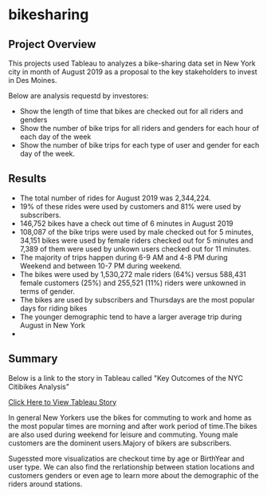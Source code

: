 # bikesharing

## Project Overview

This projects used Tableau to analyzes a bike-sharing data set in New York city in month of August 2019 as a proposal to the key stakeholders to invest in Des Moines. 

Below are analysis requestd by investores:

- Show the length of time that bikes are checked out for all riders and genders
- Show the number of bike trips for all riders and genders for each hour of each day of the week
- Show the number of bike trips for each type of user and gender for each day of the week.

## Results

- The total number of rides for August 2019 was 2,344,224.
- 19% of these rides were used by customers and 81% were used by subscribers. 
- 146,752 bikes have a check out time of 6 minutes in August 2019
- 108,087 of the bike trips were used by male checked out for 5 minutes, 34,151 bikes were used by female riders checked out for 5 minutes and 7,389 of them were used by unkown users checked out for 11 minutes.
- The majority of trips happen during 6-9 AM and 4-8 PM during Weekend and between 10-7 PM during weekend. 
- The bikes were used by 1,530,272 male riders (64%) versus 588,431 female customers (25%) and 255,521 (11%) riders were unkowned in terms of gender.
- The bikes are used by subscribers and Thursdays are the most popular days for riding bikes
- The younger demographic tend to have a larger average trip during August in New York
- 

## Summary

Below is a link to the story in Tableau called "Key Outcomes of the NYC Citibikes Analysis"

[Click Here to View Tableau Story](https://public.tableau.com/profile/lida.ghalam#!/vizhome/BikeSharing_16173228046210/KeyOutcomesoftheNYCCitibikeAnalysis?publish=yes)

In general New Yorkers use the bikes for commuting to work and home as the most popular times are morning and after work period of time.The bikes are also used during weekend for leisure and commuting. Young male customers are the dominent users.Majory of bikers are subscribers.  

Sugessted more visualizatios are checkout time by age or BirthYear and user type. We can also find the rerlationship between station locations and customers genders or even age to learn more about the demographic of the riders around stations.
